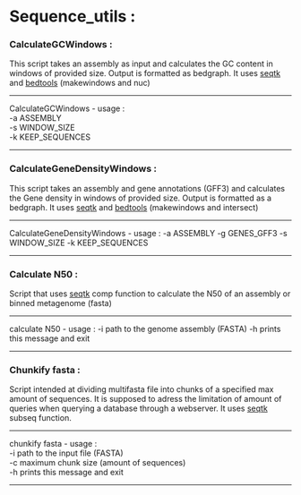 # Sequence_utils :

### CalculateGCWindows :

This script takes an assembly as input and calculates the GC content in windows of provided size.
Output is formatted as bedgraph. It uses [seqtk](https://github.com/lh3/seqtk) and [bedtools](https://bedtools.readthedocs.io/en/latest/) (makewindows and nuc)

---------------------------------------------   

CalculateGCWindows - usage :   
-a ASSEMBLY   
-s WINDOW_SIZE   
-k KEEP_SEQUENCES   

---------------------------------------------


### CalculateGeneDensityWindows :

This script takes an assembly and gene annotations (GFF3) and calculates the Gene density in windows of provided size.
Output is formatted as a bedgraph. It uses [seqtk](https://github.com/lh3/seqtk) and [bedtools](https://bedtools.readthedocs.io/en/latest/) (makewindows and intersect)

---------------------------------------------   

CalculateGeneDensityWindows - usage :
-a ASSEMBLY
-g GENES_GFF3
-s WINDOW_SIZE
-k KEEP_SEQUENCES   

---------------------------------------------

### Calculate N50 :

Script that uses [seqtk](https://github.com/lh3/seqtk) comp function to calculate the N50 of an assembly or binned metagenome (fasta)

---------------------------------------------

calculate N50 - usage :
-i path to the genome assembly (FASTA)
-h prints this message and exit

---------------------------------------------

### Chunkify fasta :

Script intended at dividing multifasta file into chunks of a specified max amount of sequences.
It is supposed to adress the limitation of amount of queries when querying a database through a webserver.
It uses [seqtk](https://github.com/lh3/seqtk) subseq function.

---------------------------------------------

chunkify fasta - usage :   
-i path to the input file (FASTA)   
-c maximum chunk size (amount of sequences)   
-h prints this message and exit   

---------------------------------------------
